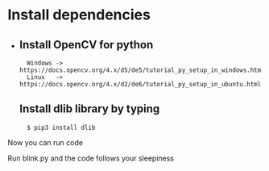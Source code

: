 # Install dependencies
-
	Install OpenCV for python
	-
		Windows -> https://docs.opencv.org/4.x/d5/de5/tutorial_py_setup_in_windows.html
		Linux   -> https://docs.opencv.org/4.x/d2/de6/tutorial_py_setup_in_ubuntu.html

	Install dlib library by typing
	-
		$ pip3 install dlib

Now you can run code

Run blink.py and the code follows your sleepiness
